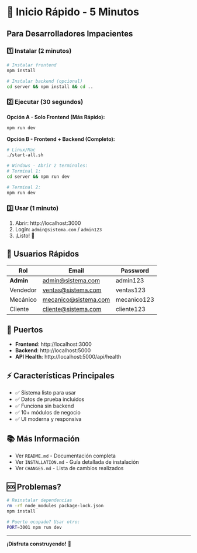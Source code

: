 # 🚀 Inicio Rápido - 5 Minutos

## Para Desarrolladores Impacientes

### 1️⃣ Instalar (2 minutos)

```bash
# Instalar frontend
npm install

# Instalar backend (opcional)
cd server && npm install && cd ..
```

### 2️⃣ Ejecutar (30 segundos)

**Opción A - Solo Frontend (Más Rápido):**
```bash
npm run dev
```

**Opción B - Frontend + Backend (Completo):**
```bash
# Linux/Mac
./start-all.sh

# Windows - Abrir 2 terminales:
# Terminal 1:
cd server && npm run dev

# Terminal 2:
npm run dev
```

### 3️⃣ Usar (1 minuto)

1. Abrir: http://localhost:3000
2. Login: `admin@sistema.com` / `admin123`
3. ¡Listo! 🎉

## 🔑 Usuarios Rápidos

| Rol | Email | Password |
|-----|-------|----------|
| **Admin** | admin@sistema.com | admin123 |
| Vendedor | ventas@sistema.com | ventas123 |
| Mecánico | mecanico@sistema.com | mecanico123 |
| Cliente | cliente@sistema.com | cliente123 |

## 🎯 Puertos

- **Frontend**: http://localhost:3000
- **Backend**: http://localhost:5000
- **API Health**: http://localhost:5000/api/health

## ⚡ Características Principales

- ✅ Sistema listo para usar
- ✅ Datos de prueba incluidos
- ✅ Funciona sin backend
- ✅ 10+ módulos de negocio
- ✅ UI moderna y responsiva

## 📚 Más Información

- Ver `README.md` - Documentación completa
- Ver `INSTALLATION.md` - Guía detallada de instalación
- Ver `CHANGES.md` - Lista de cambios realizados

## 🆘 Problemas?

```bash
# Reinstalar dependencias
rm -rf node_modules package-lock.json
npm install

# Puerto ocupado? Usar otro:
PORT=3001 npm run dev
```

---

**¡Disfruta construyendo!** 🎉
